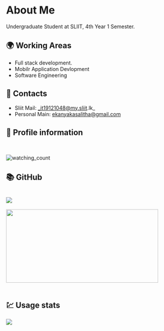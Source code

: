 # About Me 

Undergraduate Student at SLIIT, 4th Year 1 Semester.

## 🌍 Working Areas

-  Full stack development.
-  Mobilr Application Devlopment 
-  Software Engineering 

## 📳 Contacts

-  Sliit Mail: _it19121048@my.sliit.lk_ 
-  Personal Main: ekanyakasalitha@gmail.com

## 🧑 Profile information
<br>

<img src="https://komarev.com/ghpvc/?username=madushadhanushka&color=brightgreen" alt="watching_count" />&nbsp;

## 📚 GitHub
<br>

<a href="https://github.com/SalithaEkanayaka123/SalithaEkanayaka123">
  <img align="center" src="https://github-readme-stats.vercel.app/api?username=SalithaEkanayaka123&show_icons=true&theme=vue-dark&count_private=true" />
</a>
<br><br>
<a href="https://github.com/SalithaEkanayaka123/SalithaEkanayaka123">
  <img width='415' height='200' align="center" src="https://github-readme-stats.vercel.app/api/top-langs/?username=SalithaEkanayaka123&layout=compact&theme=vue-dark" />
</a>
<br><br>

## 💹 Usage stats


<p align='left'>
<a href="https://github.com/SalithaEkanayaka123/SalithaEkanayaka123">
  <img align="center" src="https://metrics.lecoq.io/SalithaEkanayaka123?template=classic&base.header=0&gists=1&lines=1&config.timezone=America%2FToronto" />
</a>
</p>




